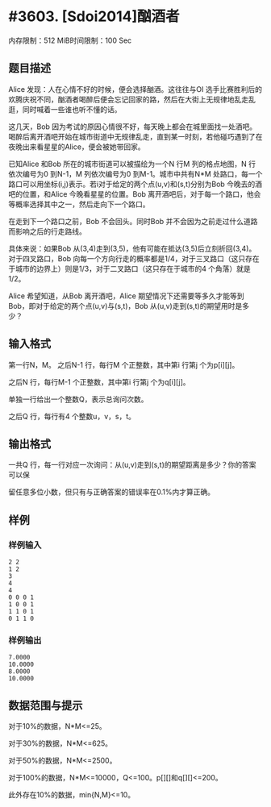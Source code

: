 # #3603. [Sdoi2014]酗酒者

内存限制：512 MiB时间限制：100 Sec

## 题目描述

Alice 发现：人在心情不好的时候，便会选择酗酒。这往往与OI 选手比赛胜利后的欢腾庆祝不同，酗酒者喝醉后便会忘记回家的路，然后在大街上无规律地乱走乱逛，同时喊着一些谁也听不懂的话。 

这几天，Bob 因为考试的原因心情很不好，每天晚上都会在城里面找一处酒吧。喝醉后离开酒吧开始在城市街道中无规律乱走，直到某一时刻，若他碰巧遇到了在夜晚出来看星星的Alice，便会被她带回家。 

已知Alice 和Bob 所在的城市街道可以被描绘为一个N 行M 列的格点地图，N 行依次编号为0 到N-1，M 列依次编号为0 到M-1。城市中共有N*M 处路口，每一个路口可以用坐标(i,j)表示。若i对于给定的两个点(u,v)和(s,t)分别为Bob 今晚去的酒吧的位置，和Alice 今晚看星星的位置。Bob 离开酒吧后，对于每一个路口，他会等概率选择其中之一，然后走向下一个路口。 

在走到下一个路口之前，Bob 不会回头。同时Bob 并不会因为之前走过什么道路而影响之后的行走路线。 

具体来说：如果Bob 从(3,4)走到(3,5)，他有可能在抵达(3,5)后立刻折回(3,4)。对于四叉路口，Bob 向每一个方向行走的概率都是1/4，对于三叉路口（这只存在于城市的边界上）则是1/3，对于二叉路口（这只存在于城市的4 个角落）就是1/2。 

Alice 希望知道，从Bob 离开酒吧，Alice 期望情况下还需要等多久才能等到Bob，即对于给定的两个点(u,v)与(s,t)，Bob 从(u,v)走到(s,t)的期望用时是多少？ 

## 输入格式

第一行N，M。 之后N-1 行，每行M 个正整数，其中第i 行第j 个为p[i][j]。 

之后N 行，每行M-1 个正整数，其中第i 行第j 个为q[i][j]。 

单独一行给出一个整数Q，表示总询问次数。 

之后Q 行，每行有4 个整数u，v，s，t。

## 输出格式

一共Q 行，每一行对应一次询问：从(u,v)走到(s,t)的期望距离是多少？你的答案可以保 

留任意多位小数，但只有与正确答案的错误率在0.1%内才算正确。

## 样例

### 样例输入

    
    2 2
    1 2
    3
    4
    4
    0 0 0 1
    1 0 0 1
    1 1 0 1
    0 1 1 0
    

### 样例输出

    
    7.0000
    10.0000
    8.0000
    10.0000
    

## 数据范围与提示

对于10%的数据，N*M<=25。 

对于30%的数据，N*M<=625。 

对于50%的数据，N*M<=2500。 

对于100%的数据，N*M<=10000，Q<=100。p[][]和q[][]<=200。 

此外存在10%的数据，min{N,M}<=10。 
